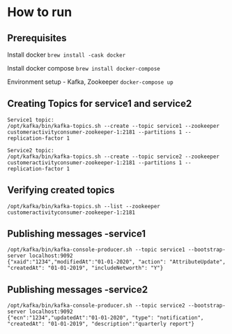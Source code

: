 # How to run

## Prerequisites

Install docker ```brew install -cask docker```

Install docker compose ```brew install docker-compose```

Environment setup - Kafka, Zookeeper ```docker-compose up```

## Creating Topics for service1 and service2
```  
Service1 topic:
/opt/kafka/bin/kafka-topics.sh --create --topic service1 --zookeeper customeractivityconsumer-zookeeper-1:2181 --partitions 1 --replication-factor 1

Service2 topic:
/opt/kafka/bin/kafka-topics.sh --create --topic service2 --zookeeper customeractivityconsumer-zookeeper-1:2181 --partitions 1 --replication-factor 1
```

## Verifying created topics
```
/opt/kafka/bin/kafka-topics.sh --list --zookeeper customeractivityconsumer-zookeeper-1:2181
```
## Publishing messages -service1
```
/opt/kafka/bin/kafka-console-producer.sh --topic service1 --bootstrap-server localhost:9092
{"xaid":"1234","modifiedAt":"01-01-2020", "action": "AttributeUpdate", "createdAt": "01-01-2019", "includeNetworth": "Y"}
```
## Publishing messages -service2
```
/opt/kafka/bin/kafka-console-producer.sh --topic service2 --bootstrap-server localhost:9092
{"ecn":"1234","updatedAt":"01-01-2020", "type": "notification", "createdAt": "01-01-2019", "description":"quarterly report"}
```